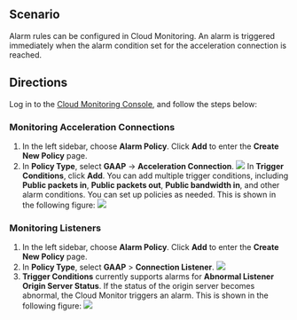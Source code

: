 ## Scenario
Alarm rules can be configured in Cloud Monitoring. An alarm is triggered immediately when the alarm condition set for the acceleration connection is reached.

## Directions
Log in to the [Cloud Monitoring Console](https://console.cloud.tencent.com/monitor/policylist/add), and follow the steps below:

### Monitoring Acceleration Connections
1. In the left sidebar, choose **Alarm Policy**. Click **Add** to enter the **Create New Policy** page.
2. In **Policy Type**, select **GAAP** -> **Acceleration Connection**.
![](https://main.qcloudimg.com/raw/e47d983ff3fd716cc123e7e5d11e4754.png)
In **Trigger Conditions**, click **Add**. You can add multiple trigger conditions, including **Public packets in**, **Public packets out**, **Public bandwidth in**,  and other alarm conditions. You can set up policies as needed. This is shown in the following figure:
![](https://main.qcloudimg.com/raw/5e70c15618d639fad3e4fd1addd34bf1.png)

### Monitoring Listeners
1. In the left sidebar, choose **Alarm Policy**. Click **Add** to enter the **Create New Policy** page.
2. In **Policy Type**, select **GAAP** > **Connection Listener**.
![](https://main.qcloudimg.com/raw/555151567957c48cb1b299e04cd669cb.png)
3. **Trigger Conditions** currently supports alarms for **Abnormal Listener Origin Server Status**. If the status of the origin server becomes abnormal, the Cloud Monitor triggers an alarm. This is shown in the following figure:
![](https://main.qcloudimg.com/raw/3bdb2f8c91facca1b79519654dd47ee9.png)


